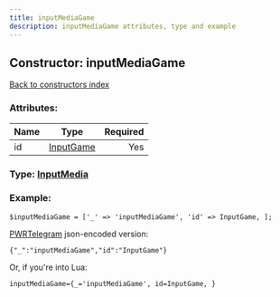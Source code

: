 ```yaml
---
title: inputMediaGame
description: inputMediaGame attributes, type and example
---
```

## Constructor: inputMediaGame  
[Back to constructors index](index.md)



### Attributes:

| Name     |    Type       | Required |
|----------|:-------------:|---------:|
|id|[InputGame](../types/InputGame.md) | Yes|



### Type: [InputMedia](../types/InputMedia.md)


### Example:

```
$inputMediaGame = ['_' => 'inputMediaGame', 'id' => InputGame, ];
```  

[PWRTelegram](https://pwrtelegram.xyz) json-encoded version:

```
{"_":"inputMediaGame","id":"InputGame"}
```


Or, if you're into Lua:  


```
inputMediaGame={_='inputMediaGame', id=InputGame, }

```


